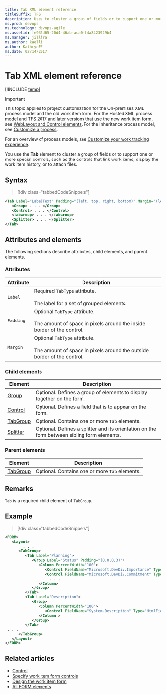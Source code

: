 ```yaml
---
title: Tab XML element reference 
titleSuffix: TFS
description: Uses to cluster a group of fields or to support one or more special controls.
ms.prod: devops
ms.technology: devops-agile
ms.assetid: fe932d65-20d4-46ab-aca0-f4a8423929b4
ms.manager: jillfra
ms.author: kaelliauthor: KathrynEE
ms.date: 02/14/2017
---
```


# Tab XML element reference

[!INCLUDE [temp](../../_shared/version-tfs-2013-2015.md)]

> [!IMPORTANT]  
>This topic applies to project customization for the On-premises XML process model and the old work item form. For the Hosted XML process model and TFS 2017 and later versions that use the new work item form, see [WebLayout and Control elements](weblayout-xml-elements.md). For the Inheritance process model, see [Customize a process](../../organizations/settings/work/customize-process.md).
>
>For an overview of process models, see [Customize your work tracking experience](../customize-work.md).    


You use the **Tab** element to cluster a group of fields or to support one or more special controls, such as the controls that link work items, display the work item history, or to attach files.  
  
## Syntax  

> [!div class="tabbedCodeSnippets"]
```XML
<Tab Label="LabelText" Padding="(left, top, right, bottom)" Margin="(left, top, right, bottom)">
   <Group> . . . </Group>
   <Control> . . . </Control>
   <TabGroup> . . . </TabGroup>
   <Splitter> . . . </Splitter>
</Tab>  
```  
  
## Attributes and elements  
 The following sections describe attributes, child elements, and parent elements.  
  
### Attributes  
  
|Attribute|Description|  
|---------------|-----------------|  
|`Label`|Required `TabType` attribute.<br /><br /> The label for a set of grouped elements.|  
|`Padding`|Optional `TabType` attribute.<br /><br /> The amount of space in pixels around the inside border of the control.|  
|`Margin`|Optional `TabType` attribute.<br /><br /> The amount of space in pixels around the outside border of the control.|  
  
### Child elements  
  
|Element|Description|  
|-------------|-----------------|  
|[Group](all-form-xml-elements-reference.md)|Optional. Defines a group of elements to display together on the form.|  
|[Control](control-xml-element-reference.md)|Optional. Defines a field that is to appear on the form.|  
|[TabGroup](all-form-xml-elements-reference.md)|Optional. Contains one or more `Tab` elements.|  
|[Splitter](all-form-xml-elements-reference.md)|Optional. Defines a splitter and its orientation on the form between sibling form elements.|  
  
### Parent elements  
  
|Element|Description|  
|-------------|-----------------|  
|[TabGroup](all-form-xml-elements-reference.md)|Optional. Contains one or more `Tab` elements.|  
  
## Remarks  
 `Tab` is a required child element of `TabGroup`.  
  
## Example  
  
> [!div class="tabbedCodeSnippets"]
```XML
<FORM>  
   <Layout>  
        . . .   
      <TabGroup>  
         <Tab Label="Planning">  
            <Group Label="Status" Padding="(0,0,0,3)">  
               <Column PercentWidth="100">  
                  <Control FieldName="Microsoft.DevDiv.Importance" Type="FieldControl" Label="Importance" LabelPosition="Left" />  
                  <Control FieldName="Microsoft.DevDiv.Commitment" Type="FieldControl" Label="Commitment / Confidence" LabelPosition="Left" />  
                    . . .  
               </Column>  
            </Group>  
         </Tab>  
         <Tab Label="Description">  
            <Group>  
               <Column PercentWidth="100">  
                  <Control FieldName="System.Description" Type="HtmlFieldControl" Label="Value Proposition Description" LabelPosition="Top" />  
               </Column >  
            </Group>  
         </Tab>  
 . . .                
      </TabGroup>  
   </Layout>  
</FORM>  
```  
  
  
## Related articles

- [Control](control-xml-element-reference.md)   
- [Specify work item form controls](specify-work-item-form-controls.md)   
- [Design the work item form](design-work-item-form.md)
- [All FORM elements](all-form-xml-elements-reference.md)   